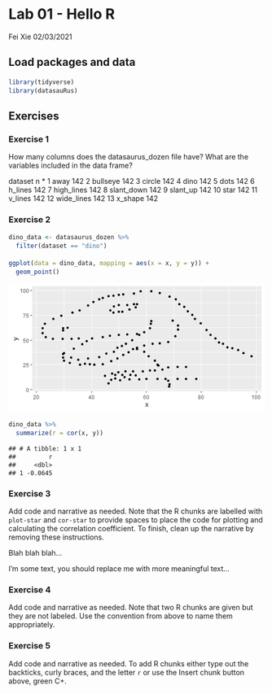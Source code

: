 Lab 01 - Hello R
================
Fei Xie
02/03/2021

## Load packages and data

``` r
library(tidyverse) 
library(datasauRus)
```

## Exercises

### Exercise 1

How many columns does the datasaurus\_dozen file have? What are the
variables included in the data frame?

dataset n \* <chr> <int> 1 away 142 2 bullseye 142 3 circle 142 4 dino
142 5 dots 142 6 h\_lines 142 7 high\_lines 142 8 slant\_down 142 9
slant\_up 142 10 star 142 11 v\_lines 142 12 wide\_lines 142 13 x\_shape
142

### Exercise 2

``` r
dino_data <- datasaurus_dozen %>%
  filter(dataset == "dino")

ggplot(data = dino_data, mapping = aes(x = x, y = y)) +
  geom_point()
```

![](lab-01-hello-r_files/figure-gfm/plot-dino-1.png)<!-- -->

``` r
dino_data %>%
  summarize(r = cor(x, y))
```

    ## # A tibble: 1 x 1
    ##         r
    ##     <dbl>
    ## 1 -0.0645

### Exercise 3

Add code and narrative as needed. Note that the R chunks are labelled
with `plot-star` and `cor-star` to provide spaces to place the code for
plotting and calculating the correlation coefficient. To finish, clean
up the narrative by removing these instructions.

Blah blah blah…

I’m some text, you should replace me with more meaningful text…

### Exercise 4

Add code and narrative as needed. Note that two R chunks are given but
they are not labeled. Use the convention from above to name them
appropriately.

### Exercise 5

Add code and narrative as needed. To add R chunks either type out the
backticks, curly braces, and the letter `r` or use the Insert chunk
button above, green C+.
